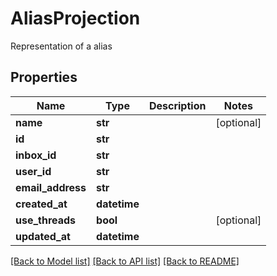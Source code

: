 # AliasProjection

Representation of a alias
## Properties
Name | Type | Description | Notes
------------ | ------------- | ------------- | -------------
**name** | **str** |  | [optional] 
**id** | **str** |  | 
**inbox_id** | **str** |  | 
**user_id** | **str** |  | 
**email_address** | **str** |  | 
**created_at** | **datetime** |  | 
**use_threads** | **bool** |  | [optional] 
**updated_at** | **datetime** |  | 

[[Back to Model list]](../README#documentation-for-models) [[Back to API list]](../README#documentation-for-api-endpoints) [[Back to README]](../README)


